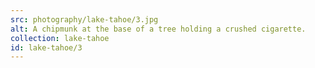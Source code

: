 ```yaml
---
src: photography/lake-tahoe/3.jpg
alt: A chipmunk at the base of a tree holding a crushed cigarette.
collection: lake-tahoe
id: lake-tahoe/3
---
```

